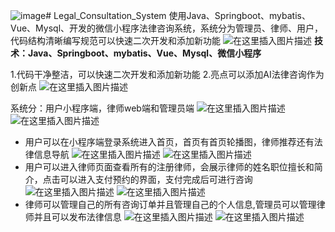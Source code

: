 ![image](https://github.com/user-attachments/assets/428175e7-f5de-41ad-b222-4a89715160c9)# Legal_Consultation_System
使用Java、Springboot、mybatis、Vue、Mysql、开发的微信小程序法律咨询系统，系统分为管理员、律师、用户，代码结构清晰编写规范可以快速二次开发和添加新功能
![在这里插入图片描述](https://i-blog.csdnimg.cn/direct/72f2ef8567fb499c9481a566a1b54d9e.png)
**技术：Java、Springboot、mybatis、Vue、Mysql、微信小程序**

1.代码干净整洁，可以快速二次开发和添加新功能
2.亮点可以添加AI法律咨询作为      创新点
![在这里插入图片描述](https://i-blog.csdnimg.cn/direct/f207429e8aea44ebba14c1f71ab2fd5f.png)

系统分：用户小程序端，律师web端和管理员端
![在这里插入图片描述](https://i-blog.csdnimg.cn/direct/3a2d5460fdd341ac83ee5467a723bc21.png)
![在这里插入图片描述](https://i-blog.csdnimg.cn/direct/13d50ae2d0a549efaac157c8734a12c4.png)
* 用户可以在小程序端登录系统进入首页，首页有首页轮播图，律师推荐还有法律信息导航
![在这里插入图片描述](https://i-blog.csdnimg.cn/direct/5617d9fb22a64634b6d2779a52eb828e.png)
![在这里插入图片描述](https://i-blog.csdnimg.cn/direct/f8ca353138ab42c1a3c1b3cce1134d09.png)
* 用户可以进入律师页面查看所有的注册律师，会展示律师的姓名职位擅长和简介，点击可以进入支付预约的界面，支付完成后可进行咨询
![在这里插入图片描述](https://i-blog.csdnimg.cn/direct/d9c9de9d35a742c880eabf1ab6ebea65.png)
![在这里插入图片描述](https://i-blog.csdnimg.cn/direct/df0ff047c0d44471bd6c13940bdaab5b.png)
* 律师可以管理自己的所有咨询订单并且管理自己的个人信息,管理员可以管理律师并且可以发布法律信息
![在这里插入图片描述](https://i-blog.csdnimg.cn/direct/8a2ba48b6d2a4d57a35190ee7db80d10.png)
![在这里插入图片描述](https://i-blog.csdnimg.cn/direct/484fa021025d4d1b9a79b3e1d2678bcd.png)

